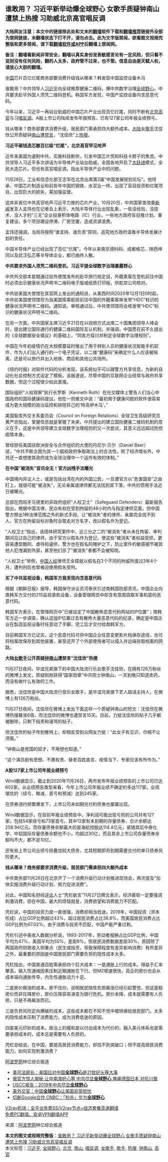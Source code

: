  <h2>谁敢用？ 习近平新举动爆全球野心 女歌手质疑钟南山遭禁上热搜 习助威北京高官唱反调</h2> <p class="notice"><b>大陆网友注意：本文中的链接除此处和文末的<a href="https://github.com/bannedbook/fanqiang" >翻墙</a>软件下载和<a href="https://github.com/killgcd/justmysocks/blob/master/README.md">翻墙推荐</a>链接外全部为禁网链接，未翻墙状态下打不开，请勿点击。此为文字版禁闻，欲看图文视频完整版和更多禁闻，请下载<a href="https://github.com/bannedbook/fanqiang">翻墙软件或APP</a>后翻墙上禁闻网。</p><p>备注：翻墙看新闻非常安全，翻墙以真实身份发表敏感言论有一定风险，但只看不说则没有任何风险，翻的人太多，政府管不过来，也不管。信息自由是天赋人权，请放心大胆的翻墙。</b></p>  <div class="entry"> <p id="summary"><span class='wp_keywordlink_affiliate'><a href="https://www.bannedbook.org/" title="中国" target="_blank">中国</a></span>芯片百亿烂尾商务部要消费升级钱从哪来？韩发现中国监控设备木马</p> <p>谁敢用？中共领导人<a href="https://www.bannedbook.org/bnews/tag/%e4%b9%a0%e8%bf%91%e5%b9%b3/" class="st_tag internal_tag" rel="tag" title="标签 习近平 下的日志">习近平</a>向全球推荐健康二维码，爆中共数字治理<a href="https://www.bannedbook.org/bnews/tag/%E5%85%A8%E7%90%83%E9%87%8E%E5%BF%83/" class="st_tag internal_tag" rel="tag" title="标签 全球野心 下的日志">全球野心</a>。中共要求赴华外国人须凭二维码登机。韩国军方发现，中国产监控设备内含恶意代码。</p> <p>今年以来，习近平一再站台助威的中国芯片产业出现百亿烂尾，同时不断有<a href="https://www.bannedbook.org/bnews/tag/%e5%8c%97%e4%ba%ac/" class="st_tag internal_tag" rel="tag" title="标签 北京 下的日志">北京</a><a href="https://www.bannedbook.org/bnews/tag/%E9%AB%98%E5%AE%98/" class="st_tag internal_tag" rel="tag" title="标签 高官 下的日志">高官</a>与习<a href="https://www.bannedbook.org/bnews/tag/%E5%94%B1%E5%8F%8D%E8%B0%83/" class="st_tag internal_tag" rel="tag" title="标签 唱反调 下的日志">唱反调</a>。A股上市公司陆续发布年报预告，已有127家公司年报业绩预亏。</p> <p>钱从哪来？商务部要求消费升级，居民部门需承担四大额外成本。<span class='wp_keywordlink_affiliate'><a href="https://www.bannedbook.org/" title="大陆" target="_blank">大陆</a></span>女<a href="https://www.bannedbook.org/bnews/tag/%e6%ad%8c%e6%89%8b/" class="st_tag internal_tag" rel="tag" title="标签 歌手 下的日志">歌手</a>沈佳欣公开质疑钟<a href="https://www.bannedbook.org/bnews/tag/%E5%8D%97%E5%B1%B1/" class="st_tag internal_tag" rel="tag" title="标签 南山 下的日志">南山</a>遭<span class='wp_keywordlink_affiliate'><a href="https://www.bannedbook.org/bnews/bblog/" title="禁言博客" target="_blank">禁言</a></span>，“沈佳欣”上<a href="https://www.bannedbook.org/bnews/tag/%E7%83%AD%E6%90%9C/" class="st_tag internal_tag" rel="tag" title="标签 热搜 下的日志">热搜</a>。</p> <p><strong>习近平砸钱造芯酿百亿级“烂尾”，北京高官罕见呛声</strong></p> <p>近年来美国为遏制中共，实施科技断供，引发中国芯片慌和科技卡脖子的焦虑。中共领导人习近平多次讲话为半导体产业站台助威，全国各地开启了<span class='wp_keywordlink'><a href="https://www.bannedbook.org/forum2/topic242.html" title="大跃进亲历记" target="_blank">大跃进</a></span>模式，全民大造芯片。但也有高官唱反调，指出半导体产业中的问题。</p> <p>11月28日，工业和信息化部王志军在北京出席第2届“中国发展规划论坛”。他坦承，中国芯片制造业和前些年中国的钢铁、水泥业一样，出现了盲目投资和烂尾项目，出现巨大的损失，需加强监督。</p> <p>这并非首位中共高官呛声习近平力推的芯片产业，10月20日，中共国家发改委<span class='wp_keywordlink_affiliate'><a href="https://www.bannedbook.org/" title="新闻">新闻</a></span>发言人孟玮也在记者会上表示，大陆半导体行业出现乱象，一些没经验、没技术、没人才的“三无”企业投身积体电路（IC）行业，一些地方政府盲目推计划、重复建设，多个项目建设停滞、厂房空置，造成资源浪费。</p> <p>孟玮还强调，当局将按照“谁支持、谁负责”原则，追究地方政府滥推半导体发展计划的责任。</p> <p>中国半导体产业已经出现了百亿“烂尾”。今年以来南京德科码、成都格芯、陕西坤同以及武汉弘芯等半导体企业，都已曲终人散。</p> <p><strong>中共要求外国人须凭二维码登机，习近平提全球数字治理暴露野心</strong></p> <p>中共外交部本星期通过驻外使馆发布的赴华旅行规定说，外籍乘客在登机前往中国时必须出示健康状况声明书二维码电子版或纸质打印版，供航空公司核对。</p> <p>中共驻美国大使馆在其官网上发出的通知说，从美西时间2020年12月1日0时起，中共驻美国使领馆将为自美国搭乘航班前往中国的外籍乘客审发带“HDC”标识的健康状况声明书二维码。通知说，审核通过后，中共使领馆将会核发带“HDC”标识的健康状况声明书二维码。</p>  <p>在另一方面，中共国家主席习近平21日在以视频方式出席二十国集团领导人峰会时，提出建立国际通行的健康二维码国际互认机制，并强调，中国愿在前不久提出的《全球数据安全倡议》的基础上，“同各方探讨并制定全球数字治理规则”。</p> <p>中国在今年初疫情仍在大规模蔓延时推出了用于辨别人员的健康状况智能手机软件，作为人们出入通行的一个电子凭证，以二维“健康码”来确定什么人应该被隔离，还是可以旅行并出入地铁、商店和其他公共场所。</p> <p>《纽约时报》对软件代码的分析发现，该系统似乎可以跟警方共享信息，为新的自动化社会控制方式设定了模板。该报道说，尽管中国的互联网企业经常与政府共享数据，但这个过程很少如此直接。</p> <p>国际组织“人权观察”执行长罗斯（Kenneth Roth）在社交媒体上警告人们当心中国政府的国际健康码提议。他在一则推文中说：“最初用于健康问题的软件很容易成为更大规模的政治监控和排除异己的‘特洛伊木马’。”</p> <p>美国智库外交关系委员会（Council on Foreign Relations）全球卫生高级研究员黄严忠指出，掌握信息就是掌握了未来，中共提出的建立国际健康二维码机制的意义在于，这是中共领导建立全球数字治理规则的又一次尝试，其意义远远超过防控疫情本身。</p> <p>曾经担任美国驻欧洲安全与合作组织的大使的丹尼尔·贝尔（Daniel Baer）说，“中共不断企图为其一个威权政府争取政治上的合法性。除了经济增长外，中共还一直想使其政府成为全球治理中一个运作有效的体制。”</p> <p><strong>在中国&#8221;被消失&#8221;音讯全无！官方凶残手法曝光</strong></p> <p>中国境内异议人士，或是包括台湾在内的外国公民，一旦遭官方以&#8221;危害国安&#8221;之由盯上，就很可能&#8221;被消失&#8221;，无论亲属或律师都无法找到其下落，中共的惯用手法近日被曝光。</p> <p>总部在西班牙马德里的非政府组织&#8221;人权卫士&#8221;（Safeguard Defenders）最新报告指出，根据中国法律，民众有权在受到拘留的48小时内与指定律师见面，但中国警方祭出1种法律范围之外的新式手段，让&#8221;被消失&#8221;者的律师、亲属完全找不到人，官方在拘留目标对象时会取走对方名字，改以假名作为登记。</p> <p>&#8220;人权卫士&#8221;指出，该团体研究案件中，近三分之二的&#8221;被消失&#8221;者从未在拘留、审判期间见过自己的律师，由于官方以假名作为登记，使这些&#8221;被消失&#8221;者权益受损，更容易遭受酷刑、虐待和逼供，警方也在假名的掩护之下，防止案件的敏感细节被其他人犯洩漏到外部，甚至他们杀了&#8221;被消失&#8221;者都不会被知晓。</p> <p>&#8220;人权卫士&#8221;举例，<span class='wp_keywordlink'><a href="https://www.bannedbook.org/forum20/" title="中国人权论坛" target="_blank">中国人权</a></span>律师王全璋就以假名在2个不同的拘留所度过3年4个月，遭判刑后也曾被迫使用假名受刑。</p> <p><strong>买了中共监视设备，韩国军方竟发现内含恶意代码</strong></p> <p>根据《朝鲜日报》报导，韩国保守派议员河泰庆引述南韩国防部资讯，中国企业向南韩军方交付的215监视录影设备，设备管理网页中却含有意图窃取军事机密的恶意代码。</p>  <p>韩国军方表示，在管理网页中&#8221;已被设定了中国散佈恶意代码网站的IP位置&#8221;；南韩军方近一步调查，确认这组IP位置过去有散佈大量恶意代码的纪录，确定是中国企业在製造监视设备时任意动了手脚，完工后才交付给南韩军方。</p> <p>目前韩国军方已证实，这个恶意代码可供中国企业任意变更影片档保存途径，也可将档案改保存到其他装置，甚至还开了个外部使用者可以侵入并远端存取档案的网路。</p> <p><strong>大陆<a href="https://www.bannedbook.org/bnews/tag/%e5%a5%b3%e6%ad%8c%e6%89%8b/" class="st_tag internal_tag" rel="tag" title="标签 女歌手 下的日志">女歌手</a>公开质疑<a href="https://www.bannedbook.org/bnews/tag/%e9%92%9f%e5%8d%97%e5%b1%b1/" class="st_tag internal_tag" rel="tag" title="标签 钟南山 下的日志">钟南山</a>遭禁言“沈佳欣”热搜</strong></p> <p>11月27日夜间，华谊兄弟旗下的中国大陆流行乐女歌手沈佳欣，在拥有126万粉丝的微博上发文，质疑刚刚获得“国家勋章”中共院士钟南山，一天到晚只知道卖药，而没有做什么有效的工作。</p> <p>据悉，沈佳欣是中国大陆流行音乐女歌手，是华谊兄弟旗下艺人超话主持人，在微博上有126万粉丝。</p> <p>11月27日夜间，沈佳欣在微博上发出下面这样一个质疑钟南山的短文：沈佳欣在微博热搜暴涨6倍，而沈佳欣的微博也遭禁言15天。目前，力挺沈佳欣的贴子几乎都被删除，只剩下指责和谩骂的帖子。</p> <p>但沈佳欣的帖子传到推特上，却相反受到众网友力挺：“此女子有见识，巾帼不让须眉。”</p> <p>“钟南山是党国的奴才，不用想也知道。”</p> <p>“这个演员挺有思想、不畏权贵、替老百姓直言、疫情当下、专家应该有所作为。”</p> <p><strong>A股127家上市公司年报业绩预亏</strong></p> <p>Wind数据显示，截止到2020年11月26日，两市发布年报业绩预告的上市公司已达602家。从业绩预告类型来看，今年上市公司年报业绩不确定的多达117家。业绩堪忧的（续亏、略减、首亏和预减）达到245家。</p> <p>在债券违约频繁爆发下，上市公司未如期兑付的债券也屡屡出现。</p> <p>Wind数据显示，在目前年报业绩预告中，净利润可能出现亏损的公司共有127家，包括54家续亏和73家首亏。其中12家有未到期的存量债券，合计余额达258.94亿元。而存量债券余额最大的是海航控股达114.4亿元，紧随其后中泰化学、中铝国际存量债券余额也不小，均超过30亿，而且其余上市公司存量债券余额均不大，都不足10亿。</p>  <p>还有些上市公司业绩亏损叠加较大债务，尤其短期即将到期需要兑付的单只债券风险更大。</p> <p><strong>钱从哪来？商务部要求消费升级，居民部门需承担四大额外成本</strong></p> <p>中共商务部11月26日在北京开了一个消费升级行动计划推进现场会，再次提及“加快实施消费升级行动计划、努力促进消费”。</p> <p>对此，中国知名财经<span class='wp_keywordlink_affiliate'><a href="https://www.bannedbook.org/bnews/comments/" title="新闻评论" target="_blank">评论</a></span>人士“凭栏欲言”11月27日撰文表示，经济疲软一定要强调刺激消费，但在中国，最大的烦恼就是，消费欲望和消费能力不匹配。</p> <p>凭栏说，中国的投资力度一直很强，消费却相当低迷。2019年，中国投资（资本形成）占比GDP比例超过43%，超过居民消费占比38.8%，而美国居民消费占比GDP比例为67.02%。由于消费与投资不匹配，中国产能严重过剩。</p> <p>凭栏引述中美收入数据分析说，1993-2017年，劳动者报酬占比GDP比例，中国平均为47%，美国平均为55%，差距8%，但居民消费数据差距30%，原因除了两国政府财政收入侧重点（民生或投资，导致保障程度有差异影响消费）有所差异之外，最重要的原因是中国居民部门需要负担的隐性成本太多。</p> <p>凭栏指出，中国普通百姓需承担四个巨大成本：一是通胀上行的成本。得益于汇率攀高，输入性通缩因素压制近期通胀在下行。但M2增速很快，高企的房价也会从成本端向通胀传导，内生性通胀动力十足。</p> <p>二是房价飙涨的成本。房不住炒，说明居民隐性负担飙涨已经引起警觉，但这是稳房价而非压降房价，房价压降容易演变为银行危机。房价未降，成本就需要有人负担，只是不再飙涨而已。</p> <p>三是负担风险定向爆破的成本。这些成本都在不知不觉中被转嫁给居民部门，太多的隐性成本压制了消费能力，成为消费低迷的原因。</p> <p>四是美元印钞的成本。政治上的缓和是以付出成本为代价的，融入美元体系也是需要承担成本的，成本总是需要有人负担的。</p> <p>凭栏总结说，在中国，要提高居民消费能力，却找不到突破口；但不提高居民消费能力，如何实现刺激消费？</p> <p><span class='wp_keywordlink_affiliate'><a href="https://www.aboluowang.com/" title="阿波罗网" target="_blank">阿波罗网</a></span>林亿综合报道</p> <ul class='op-related-articles' title='相关阅读'> <li><a href='https://www.bannedbook.org/bnews/headline/20200717/1362029.html' target='_blank'> 美司法部长：美国应对中国<b>全球野心</b>是21世纪头等大事</a></li> <li><a href='https://www.bannedbook.org/bnews/cbnews/20191120/1226540.html' target='_blank'>俄官方惊人揭秘 让中南海好心塞 中共尽显<b>全球野心</b> 捭阖德国日本 对抗川普</a></li> <li><a href='https://www.bannedbook.org/bnews/headline/20191114/1223860.html' target='_blank'>USCC报告：2019年中共尽显<b>全球野心</b></a></li> <li><a href='https://www.bannedbook.org/bnews/headline/20190620/1146087.html' target='_blank'>美外交官：中国<b>全球野心</b>让美国非常担忧</a></li> <li><a href='https://www.bannedbook.org/bnews/cnnews/20190520/1130929.html' target='_blank'>切断Google合作 CNBC：「秒杀」华为<b>全球野心</b></a></li> </ul> <p class="texttj"> <a href="https://www.bannedbook.org/forum23/topic22702.html" target="_blank">V2ray机场：全平台免费SS/V2ray节点+经济套餐高速翻墙</a><br/> <a href="https://github.com/bannedbook/fanqiang/wiki/%E7%A6%81%E9%97%BB%E7%BD%91%E5%AE%89%E5%8D%93%E7%BF%BB%E5%A2%99%E6%96%B0%E9%97%BBAPP" target="_blank">免费PC翻墙、安卓VPN翻墙APP</a></p><p> 来源：<a href="https://www.aboluowang.com/2020/1129/1528693.html" target="_blank">阿波罗网</a>林亿综合报道 </p> <a name='sharetosocial'></a>       <div><b>本文的图文或视频完整版</b>：<a href='https://www.bannedbook.org/bnews/cnnews/20201129/1439169.html'>谁敢用？ 习近平新举动爆全球野心 女歌手质疑钟南山遭禁上热搜 习助威北京高官唱反调</a></div>  </div><!--END ENTRY--> <div class="postfooter"> <div>本文标签：<a href="https://www.bannedbook.org/bnews/tag/%e4%b9%a0%e8%bf%91%e5%b9%b3/" rel="tag">习近平</a>, <a href="https://www.bannedbook.org/bnews/tag/%E5%85%A8%E7%90%83%E9%87%8E%E5%BF%83/" rel="tag">全球野心</a>, <a href="https://www.bannedbook.org/bnews/tag/%e5%8c%97%e4%ba%ac/" rel="tag">北京</a>, <a href="https://www.bannedbook.org/bnews/tag/%E5%8D%97%E5%B1%B1/" rel="tag">南山</a>, <a href="https://www.bannedbook.org/bnews/tag/%E5%94%B1%E5%8F%8D%E8%B0%83/" rel="tag">唱反调</a>, <a href="https://www.bannedbook.org/bnews/tag/%e5%a5%b3%e6%ad%8c%e6%89%8b/" rel="tag">女歌手</a>, <a href="https://www.bannedbook.org/bnews/tag/%e6%ad%8c%e6%89%8b/" rel="tag">歌手</a>, <a href="https://www.bannedbook.org/bnews/tag/%E7%83%AD%E6%90%9C/" rel="tag">热搜</a>, <a href="https://www.bannedbook.org/bnews/tag/%e9%92%9f%e5%8d%97%e5%b1%b1/" rel="tag">钟南山</a>, <a href="https://www.bannedbook.org/bnews/tag/%E9%AB%98%E5%AE%98/" rel="tag">高官</a></div>  </div><!--END POSTFOOTER--> 
